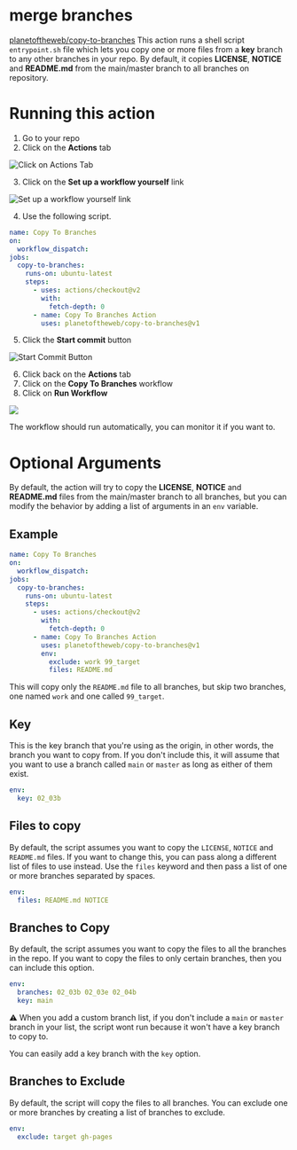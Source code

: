 # merge branches
[planetoftheweb/copy-to-branches](https://github.com/planetoftheweb/copy-to-branches)
This action runs a shell script `entrypoint.sh` file which lets you copy one or more files from a **key** branch to any other branches in your repo. By default, it copies **LICENSE**, **NOTICE** and **README.md** from the main/master branch to all branches on repository.

# Running this action
1. Go to your repo
2. Click on the **Actions** tab

![Click on Actions Tab](http://pixelprowess.com/i/2021-01-07_01-38-46.png)

3. Click on the **Set up a workflow yourself** link

![Set up a workflow yourself link](http://pixelprowess.com/i/2021-01-07_01-39-53.png)

4. Use the following script.

```yaml
name: Copy To Branches
on:
  workflow_dispatch:
jobs:
  copy-to-branches:
    runs-on: ubuntu-latest
    steps:
      - uses: actions/checkout@v2
        with:
          fetch-depth: 0
      - name: Copy To Branches Action
        uses: planetoftheweb/copy-to-branches@v1
```

5. Click the **Start commit** button

![Start Commit Button](http://pixelprowess.com/i/2021-01-07_01-49-18.png)

6. Click back on the **Actions** tab
7. Click on the **Copy To Branches** workflow
8. Click on **Run Workflow**

![](http://pixelprowess.com/i/2021-01-07_01-52-54.png)

The workflow should run automatically, you can monitor it if you want to.

# Optional Arguments

By default, the action will try to copy the  **LICENSE**, **NOTICE** and **README.md** files from the main/master branch to all branches, but you can modify the behavior by adding a list of arguments in an `env` variable.

## Example

```yaml
name: Copy To Branches
on:
  workflow_dispatch:
jobs:
  copy-to-branches:
    runs-on: ubuntu-latest
    steps:
      - uses: actions/checkout@v2
        with:
          fetch-depth: 0
      - name: Copy To Branches Action
        uses: planetoftheweb/copy-to-branches@v1
        env:
          exclude: work 99_target
          files: README.md
```

This will copy only the `README.md` file to all branches, but skip two branches, one named `work` and one called `99_target`.

## Key

This is the key branch that you're using as the origin, in other words, the branch you want to copy from. If you don't include this, it will assume that you want to use a branch called `main` or `master` as long as either of them exist.

```yaml
env:
  key: 02_03b
```

## Files to copy

By default, the script assumes you want to copy the `LICENSE`,  `NOTICE` and `README.md` files. If you want to change this, you can pass along a different list of files to use instead. Use the `files` keyword and then pass a list of one or more branches separated by spaces.

```yaml
env:
  files: README.md NOTICE
```

## Branches to Copy

By default, the script assumes you want to copy the files to all the branches in the repo. If you want to copy the files to only certain branches, then you can include this option.

```yaml
env:
  branches: 02_03b 02_03e 02_04b
  key: main
```

:warning: When you add a custom branch list, if you don't include a `main` or `master` branch in your list, the script wont run because it won't have a key branch to copy to.

You can easily add a key branch with the `key` option.

## Branches to Exclude

By default, the script will copy the files to all branches. You can exclude one or more branches by creating a list of branches to exclude.

```yaml
env:
  exclude: target gh-pages
```
